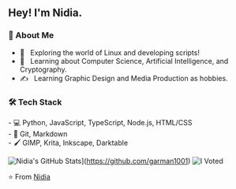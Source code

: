 <h2> Hey! I'm Nidia.</h2>

<h3>👩 About Me </h3>

- 🤔 &nbsp; Exploring the world of Linux and developing scripts!
- 🌱 &nbsp; Learning about Computer Science, Artificial Intelligence, and Cryptography.
- ✍  &nbsp; Learning Graphic Design and Media Production as hobbies.

<h3>🛠 Tech Stack </h3>
- 💻 Python,  JavaScript, TypeScript, Node.js, HTML/CSS
<br />
- 🔧 Git, Markdown
<br />
- 🖌 GIMP, Krita, Inkscape, Darktable
<br />

![Nidia's GitHub Stats](https://github-readme-stats.vercel.app/api?username=garman1001&show_icons=true)](https://github.com/garman1001)
![I Voted](https://user-images.githubusercontent.com/3104489/97828882-616ae680-1c96-11eb-8110-4f39349b4033.gif)

⭐️ From [Nidia](https://github.com/garman1001)



